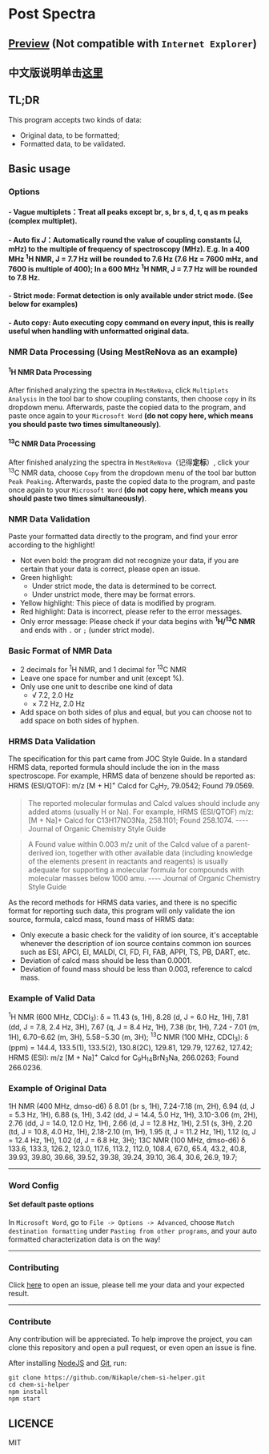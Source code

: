 # Post Spectra

## [Preview](https://nikaple.github.io/) (Not compatible with `Internet Explorer`)

## 中文版说明单击[这里](https://github.com/Nikaple/post-spectra)

## TL;DR

This program accepts two kinds of data:
 - Original data, to be formatted;
 - Formatted data, to be validated.

## Basic usage

### Options

#### - Vague multiplets：Treat all peaks except br, s, br s, d, t, q as m peaks (complex multiplet).

#### - Auto fix *J*：Automatically round the value of coupling constants (J, mHz) to the multiple of frequency of spectroscopy (MHz). E.g. In a 400 MHz <sup>1</sup>H NMR, J = 7.7 Hz will be rounded to 7.6 Hz (7.6 Hz = 7600 mHz, and 7600 is multiple of 400); In a 600 MHz <sup>1</sup>H NMR, J = 7.7 Hz will be rounded to 7.8 Hz.

#### - Strict mode: Format detection is only available under strict mode. (See below for examples)

#### - Auto copy: Auto executing copy command on every input, this is really useful when handling with unformatted original data.

### NMR Data Processing (Using MestReNova as an example)

#### <sup>1</sup>H NMR Data Processing

After finished analyzing the spectra in `MestReNova`, click `Multiplets Analysis` in the tool bar to show coupling constants, then choose `copy` in its dropdown menu. Afterwards, paste the copied data to the program, and paste once again to your `Microsoft Word` **(do not copy here, which means you should paste two times simultaneously)**.

#### <sup>13</sup>C NMR Data Processing

After finished analyzing the spectra in `MestReNova`（记得**定标**）, click your <sup>13</sup>C NMR data, choose `Copy` from the dropdown menu of the tool bar button `Peak Peaking`. Afterwards, paste the copied data to the program, and paste once again to your `Microsoft Word` **(do not copy here, which means you should paste two times simultaneously)**.

### NMR Data Validation

Paste your formatted data directly to the program, and find your error according to the highlight!
  - Not even bold: the program did not recognize your data, if you are certain that your data is correct, please open an issue.
  - Green highlight:
    - Under strict mode, the data is determined to be correct.
    - Under unstrict mode, there may be format errors.
  - Yellow highlight: This piece of data is modified by program.
  - Red highlight: Data is incorrect, please refer to the error messages.
  - Only error message: Please check if your data begins with <sup>**1**</sup>**H/**<sup>**13**</sup>**C NMR** and ends with `.` or `;` (under strict mode).

### Basic Format of NMR Data

  - 2 decimals for <sup>1</sup>H NMR, and 1 decimal for <sup>13</sup>C NMR
  - Leave one space for number and unit (except %).
  - Only use one unit to describe one kind of data
    - √ 7.2, 2.0 Hz
    - × 7.2 Hz, 2.0 Hz
  - Add space on both sides of plus and equal, but you can choose not to add space on both sides of hyphen.

### HRMS Data Validation

The specification for this part came from JOC Style Guide. In a standard HRMS data, reported formula should include the ion in the mass spectroscope. For example, HRMS data of benzene should be reported as: HRMS (ESI/QTOF): m/z [M + H]<sup>+</sup> Calcd for C<sub>6</sub>H<sub>7</sub>, 79.0542; Found 79.0569.

> The reported molecular formulas and Calcd values should include any added atoms (usually H or Na). For example, HRMS (ESI/QTOF) m/z: [M + Na]+ Calcd for C13H17NO3Na, 258.1101; Found 258.1074.  ---- Journal of Organic Chemistry Style Guide

> A Found value within 0.003 m/z unit of the Calcd value of a parent-derived ion, together with other available data (including knowledge of the elements present in reactants and reagents) is usually adequate for supporting a molecular formula for compounds with molecular masses below 1000 amu.  ---- Journal of Organic Chemistry Style Guide

As the record methods for HRMS data varies, and there is no specific format for reporting such data, this program will only validate the ion source, formula, calcd mass, found mass of HRMS data:
  - Only execute a basic check for the validity of ion source, it's acceptable whenever the description of ion source contains common ion sources such as ESI, APCI, EI, MALDI, CI, FD, FI, FAB, APPI, TS, PB, DART, etc.
  - Deviation of calcd mass should be less than 0.0001.
  - Deviation of found mass should be less than 0.003, reference to calcd mass.

### Example of Valid Data

  <sup>1</sup>H NMR (600 MHz, CDCl<sub>3</sub>): δ = 11.43 (s, 1H), 8.28 (d, J = 6.0 Hz, 1H), 7.81 (dd, J = 7.8, 2.4 Hz, 3H), 7.67 (q, J = 8.4 Hz, 1H), 7.38 (br, 1H), 7.24 - 7.01 (m, 1H), 6.70–6.62 (m, 3H), 5.58−5.30 (m, 3H); <sup>13</sup>C NMR (100 MHz, CDCl<sub>3</sub>): δ (ppm) = 144.4, 133.5(1), 133.5(2), 130.8(2C), 129.81, 129.79, 127.62, 127.42; HRMS (ESI): m/z [M + Na]<sup>+</sup> Calcd for C<sub>9</sub>H<sub>14</sub>BrN<sub>3</sub>Na, 266.0263; Found 266.0236.

### Example of Original Data

  1H NMR (400 MHz, dmso-d6) δ 8.01 (br s, 1H), 7.24-7.18 (m, 2H), 6.94 (d, J = 5.3 Hz, 1H), 6.88 (s, 1H), 3.42 (dd, J = 14.4, 5.0 Hz, 1H), 3.10-3.06 (m, 2H), 2.76 (dd, J = 14.0, 12.0 Hz, 1H), 2.66 (d, J = 12.8 Hz, 1H), 2.51 (s, 3H), 2.20 (td, J = 10.8, 4.0 Hz, 1H), 2.18-2.10 (m, 1H), 1.95 (t, J = 11.2 Hz, 1H), 1.12 (q, J = 12.4 Hz, 1H), 1.02 (d, J = 6.8 Hz, 3H); 13C NMR (100 MHz, dmso-d6) δ 133.6, 133.3, 126.2, 123.0, 117.6, 113.2, 112.0, 108.4, 67.0, 65.4, 43.2, 40.8, 39.93, 39.80, 39.66, 39.52, 39.38, 39.24, 39.10, 36.4, 30.6, 26.9, 19.7;

-------------------------------------------------------

### Word Config

#### Set default paste options

In `Microsoft Word`, go to `File -> Options -> Advanced`, choose `Match destination formatting` under `Pasting from other programs`, and your auto formatted characterization data is on the way!

-------------------------------------------------------

### Contributing

Click [here](https://github.com/Nikaple/chem-si-helper/issues) to open an issue, please tell me your data and your expected result.

-------------------------------------------------------

### Contribute

Any contribution will be appreciated. To help improve the project, you can clone this repository and open a pull request, or even open an issue is fine.

After installing [NodeJS](https://nodejs.org) and [Git](https://git-scm.com/), run:
```
git clone https://github.com/Nikaple/chem-si-helper.git
cd chem-si-helper
npm install
npm start
```


## LICENCE

MIT